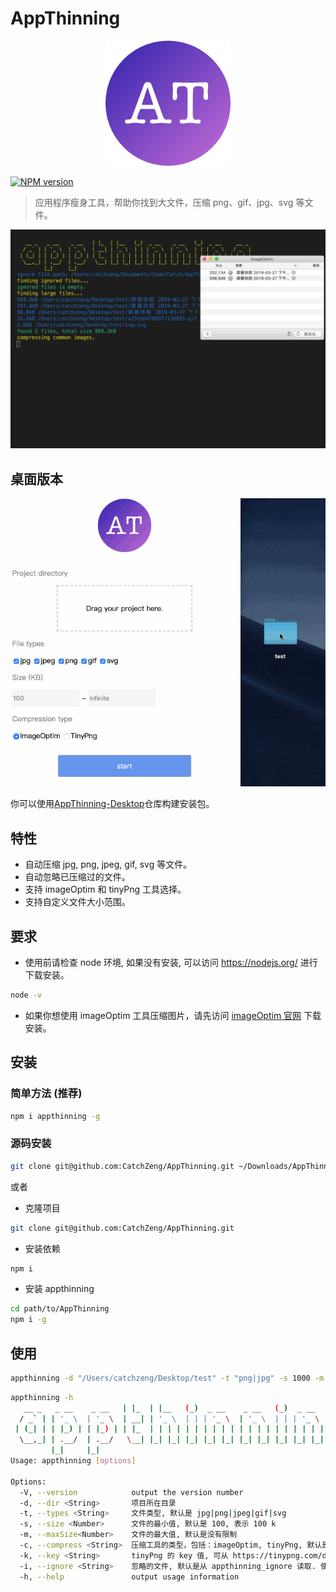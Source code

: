 # AppThinning

<p align="center"><img src="https://github.com/CatchZeng/AppThinning/raw/master/logo.png" alt="AppThinning" title="AppThinning" width="200"/></p>

[![NPM version](https://img.shields.io/npm/v/appthinning.svg)](https://www.npmjs.com/package/appthinning)

> 应用程序瘦身工具，帮助你找到大文件，压缩 png、gif、jpg、svg 等文件。

![AppThinning](https://github.com/CatchZeng/AppThinning/raw/master/effect.gif)

## 桌面版本

![AppThinning](https://github.com/CatchZeng/AppThinning/raw/master/desktop.gif)

你可以使用[AppThinning-Desktop](https://github.com/CatchZeng/AppThinning-Desktop)仓库构建安装包。

## 特性

- 自动压缩 jpg, png, jpeg, gif, svg 等文件。
- 自动忽略已压缩过的文件。
- 支持 imageOptim 和 tinyPng 工具选择。
- 支持自定义文件大小范围。

## 要求

- 使用前请检查 node 环境, 如果没有安装, 可以访问 https://nodejs.org/ 进行下载安装。

```bash
node -v
```

- 如果你想使用 imageOptim 工具压缩图片，请先访问 [imageOptim 官网](https://imageoptim.com/mac) 下载安装。

## 安装

### 简单方法 (推荐)

```bash
npm i appthinning -g
```

### 源码安装

```bash
git clone git@github.com:CatchZeng/AppThinning.git ~/Downloads/AppThinning && cd ~/Downloads/AppThinning && npm i && npm i -g
```

或者

- 克隆项目

```bash
git clone git@github.com:CatchZeng/AppThinning.git
```

- 安装依赖

```bash
npm i
```

- 安装 appthinning

```bash
cd path/to/AppThinning
npm i -g
```

## 使用

```bash
appthinning -d "/Users/catchzeng/Desktop/test" -t "png|jpg" -s 1000 -m 2000 -c imageOptim
```

```bash
appthinning -h
   __ _   _ __    _ __   | |_  | |__   (_)  _ __    _ __   (_)  _ __     __ _
  / _` | | '_ \  | '_ \  | __| | '_ \  | | | '_ \  | '_ \  | | | '_ \   / _` |
 | (_| | | |_) | | |_) | | |_  | | | | | | | | | | | | | | | | | | | | | (_| |
  \__,_| | .__/  | .__/   \__| |_| |_| |_| |_| |_| |_| |_| |_| |_| |_|  \__, |
         |_|     |_|                                                    |___/
Usage: appthinning [options]

Options:
  -V, --version            output the version number
  -d, --dir <String>       项目所在目录
  -t, --types <String>     文件类型, 默认是 jpg|png|jpeg|gif|svg
  -s, --size <Number>      文件的最小值, 默认是 100, 表示 100 k
  -m, --maxSize<Number>    文件的最大值, 默认是没有限制
  -c, --compress <String>  压缩工具的类型，包括：imageOptim, tinyPng, 默认是 imageOptim
  -k, --key <String>       tinyPng 的 key 值, 可从 https://tinypng.com/developers 获取
  -i, --ignore <String>    忽略的文件, 默认是从 appthinning_ignore 读取. 使用 '|' 分割, 如：a.png|/user/ss/b.png|c.png
  -h, --help               output usage information
```
